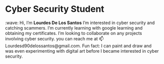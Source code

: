<h1>Cyber Security Student</h1>
:wave: Hi, I’m <strong>Lourdes De Los Santos</strong>
 I’m interested in cyber security and catching scammers.
 I’m currently learning with google learning and obtaining my certificates.
 I’m looking to collaborate on any projects involving cyber security.
 you can reach me at 📫 Lourdesd90delossantos@gmail.com.
 Fun fact: I can paint and draw and was even experimenting with digital art before I became interested in cyber security. 

<!---
lourdofthesaints/lourdofthesaints is a ✨ special ✨ repository because its `README.md` (this file) appears on your GitHub profile.
You can click the Preview link to take a look at your changes.
--->
